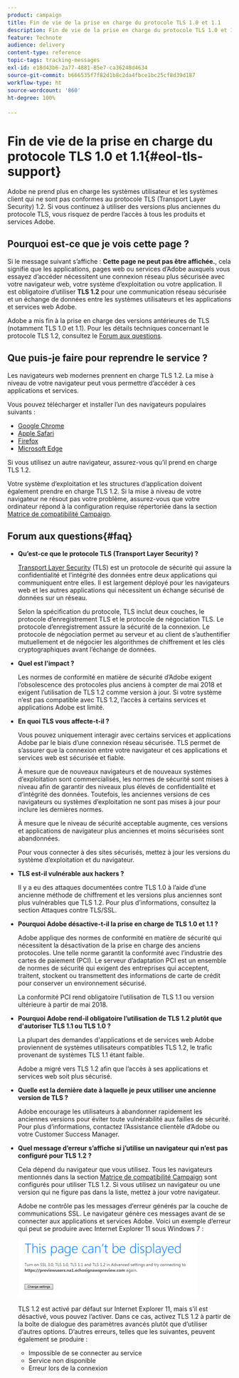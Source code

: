 ```yaml
---
product: campaign
title: Fin de vie de la prise en charge du protocole TLS 1.0 et 1.1
description: Fin de vie de la prise en charge du protocole TLS 1.0 et 1.1
feature: Technote
audience: delivery
content-type: reference
topic-tags: tracking-messages
exl-id: e18d43b6-2a77-4881-85e7-ca36248d4634
source-git-commit: b666535f7f82d1b8c2da4fbce1bc25cf8d39d187
workflow-type: ht
source-wordcount: '860'
ht-degree: 100%

---
```


# Fin de vie de la prise en charge du protocole TLS 1.0 et 1.1{#eol-tls-support}



Adobe ne prend plus en charge les systèmes utilisateur et les systèmes client qui ne sont pas conformes au protocole TLS (Transport Layer Security) 1.2. Si vous continuez à utiliser des versions plus anciennes du protocole TLS, vous risquez de perdre l’accès à tous les produits et services Adobe.

## Pourquoi est-ce que je vois cette page ?

Si le message suivant s’affiche : **Cette page ne peut pas être affichée.**, cela signifie que les applications, pages web ou services d’Adobe auxquels vous essayez d’accéder nécessitent une connexion réseau plus sécurisée avec votre navigateur web, votre système d’exploitation ou votre application. Il est obligatoire d’utiliser **TLS 1.2** pour une communication réseau sécurisée et un échange de données entre les systèmes utilisateurs et les applications et services web Adobe.

Adobe a mis fin à la prise en charge des versions antérieures de TLS (notamment TLS 1.0 et 1.1). Pour les détails techniques concernant le protocole TLS 1.2, consultez le [Forum aux questions](#faq).

## Que puis-je faire pour reprendre le service ?

Les navigateurs web modernes prennent en charge TLS 1.2. La mise à niveau de votre navigateur peut vous permettre d’accéder à ces applications et services.

Vous pouvez télécharger et installer l’un des navigateurs populaires suivants :

* [Google Chrome](https://www.google.com/chrome/)
* [Apple Safari](https://www.apple.com/safari/)
* [Firefox](https://www.mozilla.org/fr/firefox/new/)
* [Microsoft Edge](https://www.microsoft.com/fr-fr/edge)

Si vous utilisez un autre navigateur, assurez-vous qu’il prend en charge TLS 1.2.

Votre système d’exploitation et les structures d’application doivent également prendre en charge TLS 1.2. Si la mise à niveau de votre navigateur ne résout pas votre problème, assurez-vous que votre ordinateur répond à la configuration requise répertoriée dans la section [Matrice de compatibilité Campaign](../../rn/using/compatibility-matrix.md).

## Forum aux questions{#faq}

* **Qu’est-ce que le protocole TLS (Transport Layer Security) ?**

  [Transport Layer Security](https://fr.wikipedia.org/wiki/Transport_Layer_Security) (TLS) est un protocole de sécurité qui assure la confidentialité et l’intégrité des données entre deux applications qui communiquent entre elles. Il est largement déployé pour les navigateurs web et les autres applications qui nécessitent un échange sécurisé de données sur un réseau.

  Selon la spécification du protocole, TLS inclut deux couches, le protocole d’enregistrement TLS et le protocole de négociation TLS. Le protocole d’enregistrement assure la sécurité de la connexion. Le protocole de négociation permet au serveur et au client de s’authentifier mutuellement et de négocier les algorithmes de chiffrement et les clés cryptographiques avant l’échange de données.

* **Quel est l&#39;impact ?**

  Les normes de conformité en matière de sécurité d’Adobe exigent l’obsolescence des protocoles plus anciens à compter de mai 2018 et exigent l’utilisation de TLS 1.2 comme version à jour. Si votre système n’est pas compatible avec TLS 1.2, l’accès à certains services et applications Adobe est limité.

* **En quoi TLS vous affecte-t-il ?**

  Vous pouvez uniquement interagir avec certains services et applications Adobe par le biais d’une connexion réseau sécurisée. TLS permet de s’assurer que la connexion entre votre navigateur et ces applications et services web est sécurisée et fiable.

  À mesure que de nouveaux navigateurs et de nouveaux systèmes d’exploitation sont commercialisés, les normes de sécurité sont mises à niveau afin de garantir des niveaux plus élevés de confidentialité et d’intégrité des données. Toutefois, les anciennes versions de ces navigateurs ou systèmes d’exploitation ne sont pas mises à jour pour inclure les dernières normes.

  À mesure que le niveau de sécurité acceptable augmente, ces versions et applications de navigateur plus anciennes et moins sécurisées sont abandonnées.

  Pour vous connecter à des sites sécurisés, mettez à jour les versions du système d’exploitation et du navigateur.

* **TLS est-il vulnérable aux hackers ?**

  Il y a eu des attaques documentées contre TLS 1.0 à l’aide d’une ancienne méthode de chiffrement et les versions plus anciennes sont plus vulnérables que TLS 1.2. Pour plus d’informations, consultez la section Attaques contre TLS/SSL.

* **Pourquoi Adobe désactive-t-il la prise en charge de TLS 1.0 et 1.1 ?**

  Adobe applique des normes de conformité en matière de sécurité qui nécessitent la désactivation de la prise en charge des anciens protocoles. Une telle norme garantit la conformité avec l’industrie des cartes de paiement (PCI). Le serveur d’adaptation PCI est un ensemble de normes de sécurité qui exigent des entreprises qui acceptent, traitent, stockent ou transmettent des informations de carte de crédit pour conserver un environnement sécurisé.

  La conformité PCI rend obligatoire l’utilisation de TLS 1.1 ou version ultérieure à partir de mai 2018.

* **Pourquoi Adobe rend-il obligatoire l’utilisation de TLS 1.2 plutôt que d&#39;autoriser TLS 1.1 ou TLS 1.0 ?**

  La plupart des demandes d&#39;applications et de services web Adobe proviennent de systèmes utilisateurs compatibles TLS 1.2, le trafic provenant de systèmes TLS 1.1 étant faible.

  Adobe a migré vers TLS 1.2 afin que l’accès à ses applications et services web soit plus sécurisé.

* **Quelle est la dernière date à laquelle je peux utiliser une ancienne version de TLS ?**

  Adobe encourage les utilisateurs à abandonner rapidement les anciennes versions pour éviter toute vulnérabilité aux failles de sécurité. Pour plus d’informations, contactez l’Assistance clientèle d’Adobe ou votre Customer Success Manager.

* **Quel message d’erreur s’affiche si j’utilise un navigateur qui n’est pas configuré pour TLS 1.2 ?**

  Cela dépend du navigateur que vous utilisez. Tous les navigateurs mentionnés dans la section [Matrice de compatibilité Campaign](../../rn/using/compatibility-matrix.md) sont configurés pour utiliser TLS 1.2. Si vous utilisez un navigateur ou une version qui ne figure pas dans la liste, mettez à jour votre navigateur.

  Adobe ne contrôle pas les messages d’erreur générés par la couche de communications SSL. Le navigateur génère ces messages avant de se connecter aux applications et services Adobe. Voici un exemple d’erreur qui peut se produire avec Internet Explorer 11 sous Windows 7 :

  ![](assets/do-not-translate/page-not-displayed.png)

  TLS 1.2 est activé par défaut sur Internet Explorer 11, mais s’il est désactivé, vous pouvez l’activer. Dans ce cas, activez TLS 1.2 à partir de la boîte de dialogue des paramètres avancés plutôt que d’utiliser d’autres options. D’autres erreurs, telles que les suivantes, peuvent également se produire :

   * Impossible de se connecter au service
   * Service non disponible
   * Erreur lors de la connexion
